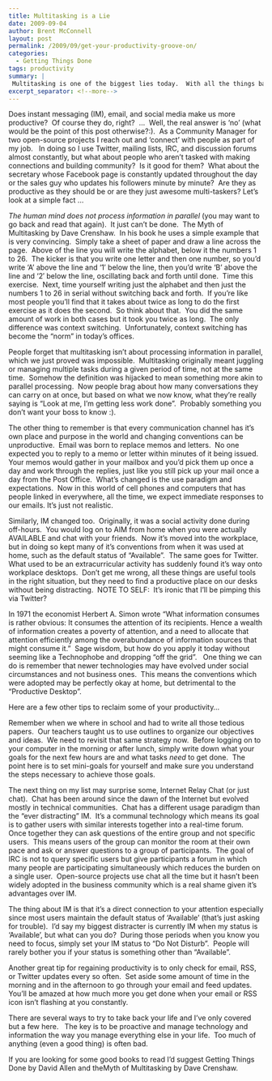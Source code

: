 ```yaml
---
title: Multitasking is a Lie
date: 2009-09-04
author: Brent McConnell
layout: post
permalink: /2009/09/get-your-productivity-groove-on/
categories:
  - Getting Things Done
tags: productivity
summary: |
 Multitasking is one of the biggest lies today.  With all the things battling for our attention let's look at what it means to try to multitask in our daily lives.
excerpt_separator: <!--more-->
---
```

Does instant messaging (IM), email, and social media make us more productive?  Of course they do, right?  …  Well, the real answer is ‘no’ (what would be the point of this post otherwise?:).  As a Community Manager for two open-source projects I reach out and ‘connect’ with people as part of my job.   In doing so I use Twitter, mailing lists, IRC, and discussion forums almost constantly, but what about people who aren’t tasked with making connections and building community?  Is it good for them?  <!--more-->What about the secretary whose Facebook page is constantly updated throughout the day or the sales guy who updates his followers minute by minute?  Are they as productive as they should be or are they just awesome multi-taskers?
Let’s look at a simple fact …

<em>The human mind does not process information in parallel</em> (you may want to go back and read that again).  It just can’t be done.  The Myth of Multitasking by Dave Crenshaw.  In his book he uses a simple example that is very convincing.  Simply take a sheet of paper and draw a line across the page.  Above of the line you will write the alphabet, below it the numbers 1 to 26.  The kicker is that you write one letter and then one number, so you’d write ‘A’ above the line and ‘1′ below the line, then you’d write ‘B’ above the line and ‘2′ below the line, oscillating back and forth until done.  Time this exercise.  Next, time yourself writing just the alphabet and then just the numbers 1 to 26 in serial without switching back and forth.  If you’re like most people you’ll find that it takes about twice as long to do the first exercise as it does the second.  So think about that.  You did the same amount of work in both cases but it took you twice as long.  The only difference was context switching.  Unfortunately, context switching has become the “norm” in today’s offices.

People forget that multitasking isn’t about processing information in parallel, which we just proved was impossible.  Multitasking originally meant juggling or managing multiple tasks during a given period of time, not at the same time.  Somehow the definition was hijacked to mean something more akin to parallel processing.  Now people brag about how many conversations they can carry on at once, but based on what we now know, what they’re really saying is “Look at me, I’m getting less work done”.  Probably something you don’t want your boss to know :).

The other thing to remember is that every communication channel has it’s own place and purpose in the world and changing conventions can be unproductive.  Email was born to replace memos and letters.  No one expected you to reply to a memo or letter within minutes of it being issued.  Your memos would gather in your mailbox and you’d pick them up once a day and work through the replies, just like you still pick up your mail once a day from the Post Office.  What’s changed is the use paradigm and expectations.  Now in this world of cell phones and computers that has people linked in everywhere, all the time, we expect immediate responses to our emails. It’s just not realistic.

Similarly, IM changed too.  Originally, it was a social activity done during off-hours.  You would log on to AIM from home when you were actually AVAILABLE and chat with your friends.  Now it’s moved into the workplace, but in doing so kept many of it’s conventions from when it was used at home, such as the default status of “Available”.  The same goes for Twitter.  What used to be an extracurricular activity has suddenly found it’s way onto workplace desktops.  Don’t get me wrong, all these things are useful tools in the right situation, but they need to find a productive place on our desks without being distracting.  NOTE TO SELF:  It’s ironic that I’ll be pimping this via Twitter? 

In 1971 the economist Herbert A. Simon wrote “What information consumes is rather obvious: It consumes the attention of its recipients. Hence a wealth of information creates a poverty of attention, and a need to allocate that attention efficiently among the overabundance of information sources that might consume it.”  Sage wisdom, but how do you apply it today without seeming like a Technophobe and dropping “off the grid”.   One thing we can do is remember that newer technologies may have evolved under social circumstances and not business ones.  This means the conventions which were adopted may be perfectly okay at home, but detrimental to the “Productive Desktop”.

Here are a few other tips to reclaim some of your productivity…

Remember when we where in school and had to write all those tedious papers.  Our teachers taught us to use outlines to organize our objectives and ideas.  We need to revisit that same strategy now.  Before logging on to your computer in the morning or after lunch, simply write down what your goals for the next few hours are and what tasks <em>need</em> to get done.  The point here is to set mini-goals for yourself and make sure you understand the steps necessary to achieve those goals.

The next thing on my list may surprise some, Internet Relay Chat (or just chat).  Chat has been around since the dawn of the Internet but evolved mostly in technical communities.  Chat has a different usage paradigm than the “ever distracting” IM.  It’s a communal technology which means its goal is to gather users with similar interests together into a real-time forum.  Once together they can ask questions of the entire group and not specific users.  This means users of the group can monitor the room at their own pace and ask or answer questions to a group of participants.  The goal of IRC is not to query specific users but give participants a forum in which many people are participating simultaneously which reduces the burden on a single user.  Open-source projects use chat all the time but it hasn’t been widely adopted in the business community which is a real shame given it’s advantages over IM.

The thing about IM is that it’s a direct connection to your attention especially since most users maintain the default status of ‘Available’ (that’s just asking for trouble).  I’d say my biggest distracter is currently IM when my status is ‘Available’, but what can you do?  During those periods when you know you need to focus, simply set your IM status to “Do Not Disturb”.  People will rarely bother you if your status is something other than “Available”.

Another great tip for regaining productivity is to only check for email, RSS, or Twitter updates every so often.  Set aside some amount of time in the morning and in the afternoon to go through your email and feed updates.  You’ll be amazed at how much more you get done when your email or RSS icon isn’t flashing at you constantly.

There are several ways to try to take back your life and I’ve only covered but a few here.   The key is to be proactive and manage technology and information the way you manage everything else in your life.  Too much of anything (even a good thing) is often bad.

If you are looking for some good books to read I’d suggest Getting Things Done by David Allen and theMyth of Multitasking by Dave Crenshaw.
